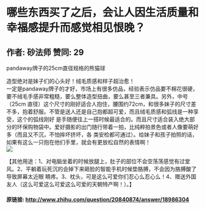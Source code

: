 # 哪些东西买了之后，会让人因生活质量和幸福感提升而感觉相见恨晚？
## 作者: 砂法师  赞同: 29
pandaway牌子的25cm直径规格的熊猫球  
  
造型绝对是妹子们的心头好！绒毛质感和样子超治愈！  
一定是pandaway牌子的才好，市场上有很多仿品，经验表示仿品要不棉花很硬，要不绒毛手感非常粗糙，要么整体造型扭曲，要么甚至三者兼具。另外，中号（25cm
直径）这个尺寸的刚好适合人抱住，腰围约72cm，和很多妹子的尺寸差不多，抱着舒服。不管是送人还是自己抱都超可爱，而且绒毛质感和弧线是一种享受，这个的弧线刚好
是手随便往上一搭时候最适合的。而且尺寸适合装入绝大部分的环保购物袋中。爱好摄影的出门随行带着一拍，比纯粹拍景色或者人像要萌好多（而且又不沉，不怕摔坏挤坏，各
类安检都可通过）。给妹子和孩子拍照的话，如果有这么一只抱在他们手里，就会有更放松自然的表情啊！  
![](http://pic3.zhimg.com/3baf400084f94dc541f51617d240e60d_b.jpg)

  
  
【其他用途：1、对电脑坐着的时候放腿上，肚子的部位不会空荡荡感觉有过堂风。2、平躺着玩死沉的会掉下来砸脸的智能手机时候垫胳膊，不会因为胳膊酸了导致屏幕太近眼
睛疼。3、枕头，可是这么可爱你们忍心么忍心么！4、赠送外国友人（这么可爱这么可爱这么可爱的天朝特产啊！）。】

#### 原链接: http://www.zhihu.com/question/20840874/answer/18986304